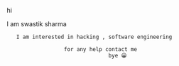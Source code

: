 hi

I am swastik sharma 

       I am interested in hacking , software engineering

                      for any help contact me
                                    bye 😀
